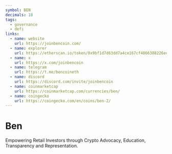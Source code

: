 ```yaml
---
symbol: BEN
decimals: 18
tags:
  - governance
  - defi
links:
  - name: website
    url: https://joinbencoin.com/
  - name: explorer
    url: https://etherscan.io/token/0x9bf1d7d63dd7a4ce167cf4866388226eeefa702e
  - name: x
    url: https://x.com/joinbencoin
  - name: telegram
    url: https://t.me/bencoineth
  - name: discord
    url: https://discord.com/invite/joinbencoin
  - name: coinmarketcap
    url: https://coinmarketcap.com/currencies/ben/
  - name: coingecko
    url: https://coingecko.com/en/coins/ben-2/
---
```


# Ben

Empowering Retail Investors through Crypto Advocacy, Education, Transparency and Representation.
